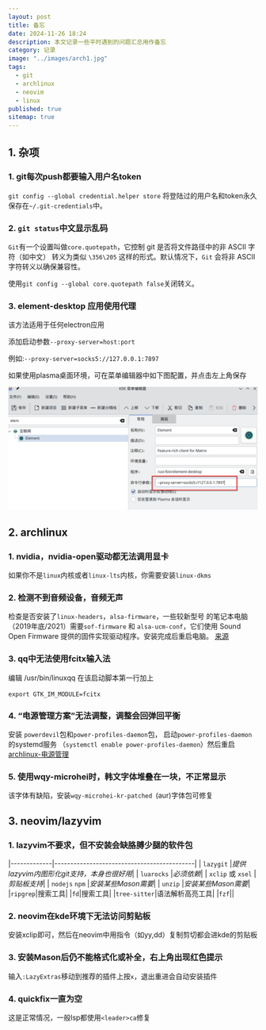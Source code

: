 ```yaml
---
layout: post
title: 备忘
date: 2024-11-26 18:24
description: 本文记录一些平时遇到的问题汇总用作备忘
category: 记录
image: "../images/arch1.jpg"
tags:
  - git
  - archlinux
  - neovim
  - linux
published: true
sitemap: true
---
```

## 1. 杂项

### 1. git每次push都要输入用户名token

`git config --global credential.helper store` 将登陆过的用户名和token永久保存在`~/.git-credentials`中。

### 2. `git status`中文显示乱码

`Git`有一个设置叫做`core.quotepath`，它控制 git 是否将文件路径中的非 ASCII 字符（如中文）
转义为类似 `\356\205` 这样的形式。默认情况下，`Git` 会将非 ASCII 字符转义以确保兼容性。

使用`git config --global core.quotepath false`关闭转义。

### 3. element-desktop 应用使用代理

该方法适用于任何electron应用

添加启动参数`--proxy-server=host:port`

例如:`--proxy-server=socks5://127.0.0.1:7897`

如果使用plasma桌面环境，可在菜单编辑器中如下图配置，并点击左上角保存

![element_proxy](../images/element_proxy.png)

## 2. archlinux

### 1. nvidia，nvidia-open驱动都无法调用显卡

如果你不是`linux`内核或者`linux-lts`内核，你需要安装`linux-dkms`

### 2. 检测不到音频设备，音频无声

检查是否安装了`linux-headers`，`alsa-firmware`，一些较新型号
的笔记本电脑（2019年底/2021）需要`sof-firmware` 和
`alsa-ucm-conf`，它们使用 Sound Open Firmware
提供的固件实现驱动程序。安装完成后重启电脑。
[来源](https://wiki.archlinuxcn.org/wiki/ALSA#%E6%8E%92%E9%99%A4ALSA%E6%95%85%E9%9A%9C)

### 3. qq中无法使用fcitx输入法

编辑 /usr/bin/linuxqq 在该启动脚本第一行加上

`export GTK_IM_MODULE=fcitx`

### 4. “电源管理方案”无法调整，调整会回弹回平衡

安装 `powerdevil`包和`power-profiles-daemon`包，
启动`power-profiles-daemon`的systemd服务
（`systemctl enable power-profiles-daemon`）然后重启  
[archlinux-电源管理](https://wiki.archlinuxcn.org/wiki/%E7%94%B5%E6%BA%90%E7%AE%A1%E7%90%86)

### 5. 使用wqy-microhei时，韩文字体堆叠在一块，不正常显示

该字体有缺陷，安装`wqy-microhei-kr-patched `(aur)字体包可修复

## 3. neovim/lazyvim

### 1. lazyvim不要求，但不安装会缺胳膊少腿的软件包

|-------------|--------------------------------------------|
| `lazygit` |*提供lazyvim内图形化git支持，本身也很好用*|
| `luarocks` |*必须依赖*|
| `xclip` 或 `xsel` |*剪贴板支持*|
| `nodejs` `npm` |*安装某些Mason需要*|
| `unzip` |*安装某些Mason需要*|
|`ripgrep`|搜索工具|
|`fd`|搜索工具|
|`tree-sitter`|语法解析高亮工具|
|`fzf`||

### 2. neovim在kde环境下无法访问剪贴板

安装xclip即可，然后在neovim中用指令（如yy,dd）复制剪切都会进kde的剪贴板

### 3. 安装Mason后仍不能格式化或补全，右上角出现红色提示

输入`:LazyExtras`移动到推荐的插件上按`x`，退出重进会自动安装插件

### 4. quickfix一直为空

这是正常情况，一般lsp都使用`<leader>ca`修复
